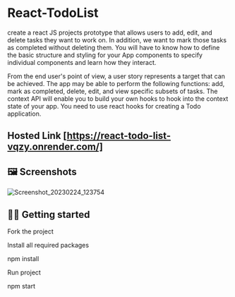

# React-TodoList
 create a react JS projects prototype that allows users to add, edit, and delete tasks they want to work on. In addition, we want to mark those tasks as completed without deleting them. You will have to know how to define the basic structure and styling for your App components to specify individual components and learn how they interact.

From the end user's point of view, a user story represents a target that can be achieved. The app may be able to perform the following functions: add, mark as completed, delete, edit, and view specific subsets of tasks.
The context API will enable you to build your own hooks to hook into the context state of your app. You need to use react hooks for creating a Todo application.

## Hosted Link [https://react-todo-list-vqzy.onrender.com/]

## 🖼️ Screenshots

![Screenshot_20230224_123754](https://user-images.githubusercontent.com/100330745/221006466-c39b6932-aeb3-4a1a-8e91-6dac418b512c.png)



## 🧑‍💻 Getting started
Fork the project


Install all required packages

npm install


Run project

npm start


